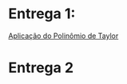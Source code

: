 # Entrega 1:
[Aplicação do Polinômio de Taylor](https://github.com/2025-2-MCC2/Projeto5/blob/main/Documentos/Entrega%201/C%C3%A1lculo%202/Entrega1-Calculo2.pdf) 

# Entrega 2
